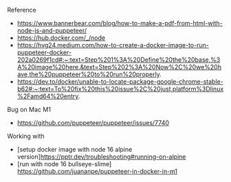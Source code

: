Reference

- https://www.bannerbear.com/blog/how-to-make-a-pdf-from-html-with-node-js-and-puppeteer/
- https://hub.docker.com/_/node
- https://hvg24.medium.com/how-to-create-a-docker-image-to-run-puppeteer-docker-202a0269f1cd#:~:text=Step%201%3A%20Define%20the%20base,%3A%20image%20here.&text=Step%202%3A%20Now%2C%20we%20have,the%20puppeteer%20to%20run%20properly.
- https://dev.to/docker/unable-to-locate-package-google-chrome-stable-b62#:~:text=To%20fix%20this%20issue%2C%20just,platform%3Dlinux%2Famd64%20entry.



Bug on Mac M1
- https://github.com/puppeteer/puppeteer/issues/7740


Working with
- [setup docker image with node 16 alpine version]https://pptr.dev/troubleshooting#running-on-alpine
- [run with node 16 bullseye-slime] https://github.com/juananpe/puppeteer-in-docker-in-m1